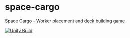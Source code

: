 # space-cargo
Space Cargo - Worker placement and deck building game

[![Unity Build](https://github.com/althaj/space-cargo/actions/workflows/main.yml/badge.svg)](https://github.com/althaj/space-cargo/actions/workflows/main.yml)

